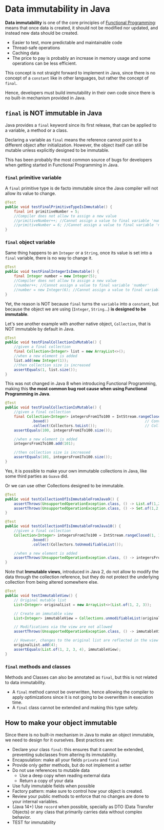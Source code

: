 
# Data immutability in Java

**Data immutability** is one of the core principles of [Functional Programming](https://www.linkedin.com/pulse/introduction-functional-programming-jer%C3%B3nimo-calvo-s%C3%A1nchez-p2s8f): means that once data is created, it should not be modified nor updated, and instead new data should be created.

- Easier to test, more predictable and maintainable code
- Thread-safe operations
- Caching data
- The price to pay is probably an increase in memory usage and some operations can be less efficient.

This concept is not straight forward to implement in Java, since there is no concept of a `constant` like in other languages, but rather the concept of `final`.

Hence, developers must build immutability in their own code since there is no built-in mechanism provided in Java.

## `final` is NOT immutable in Java

Java provides a `final` keyword since its first release, that can be applied to a variable, a method or a class.

Declaring a variable as `final` means the reference cannot point to a different object after initialization. However, the object itself can still be mutable unless explicitly designed to be immutable.

This has been probably the most common source of bugs for developers when getting started in Functional Programming in Java.

### `final` primitive variable

A `final` primitive type is de facto immutable since the Java compiler will not allow its value to change.

```java
@Test
public void testFinalPrimitiveTypeIsImmutable() {
    final int primitiveNumber = 5;
    //Compiler does not allow to assign a new value
    //primitiveNumber++; //Cannot assign a value to final variable 'number'
    //primitiveNumber = 6; //Cannot assign a value to final variable 'number'
}
```

### `final` object variable

Same thing happens to an `Integer` or a `String`, once its value is set into a `final` variable, there is no way to change it.

```java
@Test
public void testFinalIntegerIsImmutable() {
    final Integer number = new Integer(5);
    //Compiler does not allow to assign a new value
    //number++; //Cannot assign a value to final variable 'number'
    //number = new Integer(6); //Cannot assign a value to final variable 'number'
}
```

Yet, the reason is NOT because `final` turns the `variable` into a `constant`, but because the object we are using (`Integer`, `String`...) **is designed to be immutable**.

Let's see another example with another native object, `Collection`, that is NOT immutable by default in Java.

```java
@Test
public void testFinalCollectionIsMutable() {
    //given a final collection
    final Collection<Integer> list = new ArrayList<>();
    //when a new element is added
    list.add(new Integer(1));
    //then collection size is increased
    assertEquals(1, list.size());
}
```

This was not changed in Java 8 when introducing Functional Programming, making this **the most common bug root cause when using Functional Programming in Java**.

```java
@Test
public void testFinalCollectionIsMutable() {
    //given a final collection
    final Collection<Integer> integersFrom1To100 = IntStream.rangeClosed(1, 100) // Generate numbers from 1 to 100
            .boxed()                                            // Convert int to Integer
            .collect(Collectors.toList());                      // Collect to a List
    assertEquals(100, integersFrom1To100.size());

    //when a new element is added
    integersFrom1To100.add(101);

    //then collection size is increased
    assertEquals(101, integersFrom1To100.size());
}
```

Yes, it is possible to make your own immutable collections in Java, like some third parties as `Guava` did.

Or we can use other Collections designed to be immutable.

```java
@Test
public void testCollectionOfIsImmutableFromJava9() {
    assertThrows(UnsupportedOperationException.class, () -> List.of(1,2,3).add(4));
    assertThrows(UnsupportedOperationException.class, () -> Set.of(1,2,3).add(4));
}

@Test
public void testCollectionOfIsImmutableFromJava10() {
    //given a final collection
    Collection<Integer> integersFrom1To100 = IntStream.rangeClosed(1, 100)  // Generate numbers from 1 to 100
            .boxed()                                                        // Convert int to Integer
            .collect(Collectors.toUnmodifiableList());                      // Collect to a Immutable List

    //when a new element is added
    assertThrows(UnsupportedOperationException.class, () -> integersFrom1To100.add(101));
}
```

Note that **Immutable views**, introduced in Java 2, do not allow to modify the data through the collection reference, but they do not protect the underlying collection from being altered somewhere else. 

```java
@Test
public void testImmutableView() {
    // Original mutable list
    List<Integer> originalList = new ArrayList<>(List.of(1, 2, 3));

    // Create an immutable view
    List<Integer> immutableView = Collections.unmodifiableList(originalList);

    // Modifications via the view are not allowed
    assertThrows(UnsupportedOperationException.class, () -> immutableView.add(4));

    // However, changes to the original list are reflected in the view
    originalList.add(4);
    assertEquals(List.of(1, 2, 3, 4), immutableView);
}
```

### `final` methods and classes

Methods and Classes can also be annotated as `final`, but this is not related to data immutability.

- A `final` method cannot be overwritten, hence allowing the compiler to apply optimizations since it is not going to be overwritten in execution time.
- A `final` class cannot be extended and making this type safety.

## How to make your object immutable

Since there is no built-in mechanism in Java to make an object immutable, we need to design for it ourselves. Best practices are:

- Declare your class `final`: this ensures that it cannot be extended, preventing subclasses from altering its immutability.
- Encapsulation: make all your fields `private` and `final`
- Provide only getter methods, but do not implement a setter
- Do not use references to mutable data
  - Use a deep copy when reading external data
  - Return a copy of your data
- Use fully immutable fields when possible
- Factory pattern: make sure to control how your object is created.
- Review your public methods to enforce that no changes are done to your internal variables. 
- (Java 14+) Use `record` when possible, specially as DTO (Data Transfer Objects) or any class that primarily carries data without complex behavior.
- TEST for immutability
